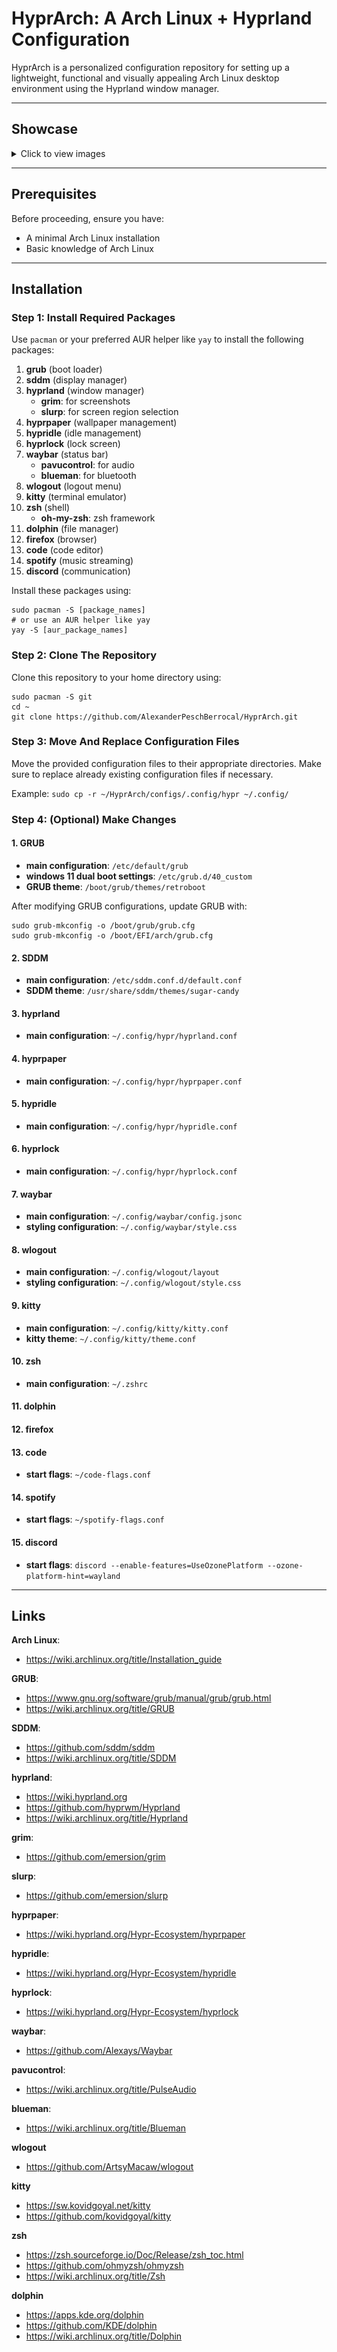 # HyprArch: A Arch Linux + Hyprland Configuration

HyprArch is a personalized configuration repository for setting up a lightweight, functional and visually appealing Arch Linux desktop environment using the Hyprland window manager.

---

## Showcase

<details>
  <summary>Click to view images</summary>
  
  ![Image 1](Pictures/screenshots/screenshot_20241120_165335.png)
  ![Image 2](Pictures/screenshots/screenshot_20241120_165354.png)
  ![Image 3](Pictures/screenshots/screenshot_20241120_165507.png)
  ![Image 4](Pictures/screenshots/screenshot_20241120_165522.png)
  ![Image 5](Pictures/screenshots/screenshot_20241120_165557.png)
  ![Image 6](Pictures/screenshots/screenshot_20241120_165601.png)
  
</details>

---

## Prerequisites
Before proceeding, ensure you have:
- A minimal Arch Linux installation
- Basic knowledge of Arch Linux

---

## Installation

### Step 1: Install Required Packages
Use `pacman` or your preferred AUR helper like `yay` to install the following packages:

1. **grub** (boot loader)
2. **sddm** (display manager)
3. **hyprland** (window manager)
   - **grim**: for screenshots
   - **slurp**: for screen region selection
4. **hyprpaper** (wallpaper management)
5. **hypridle** (idle management)
6. **hyprlock** (lock screen)
7. **waybar** (status bar)
   - **pavucontrol**: for audio
   - **blueman**: for bluetooth
8. **wlogout** (logout menu)
9. **kitty** (terminal emulator)
10. **zsh** (shell)
    - **oh-my-zsh**: zsh framework
11. **dolphin** (file manager)
12. **firefox** (browser)
13. **code** (code editor)
14. **spotify** (music streaming)
15. **discord** (communication)

Install these packages using:
```
sudo pacman -S [package_names]
# or use an AUR helper like yay
yay -S [aur_package_names]
```

### Step 2: Clone The Repository
Clone this repository to your home directory using:
```
sudo pacman -S git
cd ~
git clone https://github.com/AlexanderPeschBerrocal/HyprArch.git
```

### Step 3: Move And Replace Configuration Files
Move the provided configuration files to their appropriate directories. Make sure to replace already existing configuration files if necessary.

Example:
`sudo cp -r ~/HyprArch/configs/.config/hypr ~/.config/`

### Step 4: (Optional) Make Changes

#### 1. GRUB
- **main configuration**: `/etc/default/grub`
- **windows 11 dual boot settings**: `/etc/grub.d/40_custom`
- **GRUB theme**: `/boot/grub/themes/retroboot`

After modifying GRUB configurations, update GRUB with:
```
sudo grub-mkconfig -o /boot/grub/grub.cfg
sudo grub-mkconfig -o /boot/EFI/arch/grub.cfg
```

#### 2. SDDM
- **main configuration**: `/etc/sddm.conf.d/default.conf`
- **SDDM theme**: `/usr/share/sddm/themes/sugar-candy`

#### 3. hyprland
- **main configuration**: `~/.config/hypr/hyprland.conf`

#### 4. hyprpaper
- **main configuration**: `~/.config/hypr/hyprpaper.conf`

#### 5. hypridle
- **main configuration**: `~/.config/hypr/hypridle.conf`

#### 6. hyprlock
- **main configuration**: `~/.config/hypr/hyprlock.conf`

#### 7. waybar
- **main configuration**: `~/.config/waybar/config.jsonc`
- **styling configuration**: `~/.config/waybar/style.css`

#### 8. wlogout
- **main configuration**: `~/.config/wlogout/layout`
- **styling configuration**: `~/.config/wlogout/style.css`

#### 9. kitty
- **main configuration**: `~/.config/kitty/kitty.conf`
- **kitty theme**: `~/.config/kitty/theme.conf`

#### 10. zsh
- **main configuration**: `~/.zshrc`

#### 11. dolphin

#### 12. firefox

#### 13. code
- **start flags**: `~/code-flags.conf`

#### 14. spotify
- **start flags**: `~/spotify-flags.conf`

#### 15. discord
- **start flags**: `discord --enable-features=UseOzonePlatform --ozone-platform-hint=wayland`

---

## Links
**Arch Linux**:
- https://wiki.archlinux.org/title/Installation_guide

**GRUB**:
- https://www.gnu.org/software/grub/manual/grub/grub.html
- https://wiki.archlinux.org/title/GRUB

**SDDM**:
- https://github.com/sddm/sddm
- https://wiki.archlinux.org/title/SDDM

**hyprland**:
- https://wiki.hyprland.org
- https://github.com/hyprwm/Hyprland
- https://wiki.archlinux.org/title/Hyprland

**grim**:
- https://github.com/emersion/grim

**slurp**:
- https://github.com/emersion/slurp

**hyprpaper**:
- https://wiki.hyprland.org/Hypr-Ecosystem/hyprpaper

**hypridle**:
- https://wiki.hyprland.org/Hypr-Ecosystem/hypridle

**hyprlock**:
- https://wiki.hyprland.org/Hypr-Ecosystem/hyprlock

**waybar**:
- https://github.com/Alexays/Waybar

**pavucontrol**:
- https://wiki.archlinux.org/title/PulseAudio

**blueman**:
- https://wiki.archlinux.org/title/Blueman

**wlogout**
- https://github.com/ArtsyMacaw/wlogout

**kitty**
- https://sw.kovidgoyal.net/kitty
- https://github.com/kovidgoyal/kitty

**zsh**
- https://zsh.sourceforge.io/Doc/Release/zsh_toc.html
- https://github.com/ohmyzsh/ohmyzsh
- https://wiki.archlinux.org/title/Zsh

**dolphin**
- https://apps.kde.org/dolphin
- https://github.com/KDE/dolphin
- https://wiki.archlinux.org/title/Dolphin
